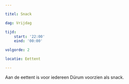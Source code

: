 ```yaml
---

titel: Snack

dag: Vrijdag

tijd: 
    start: '22:00'
    eind: '00:00'

volgorde: 2

locatie: Eettent

---
```


Aan de eettent is voor iedereen Dürum voorzien als snack.
